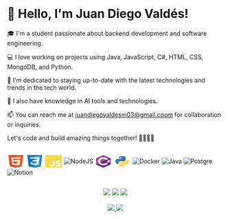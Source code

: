 

<div style="display: inline_block"><br>
  <h1>👋 Hello, I'm Juan Diego Valdés!</h1>
</div>
  
  🎓 I'm a student passionate about backend development and software engineering.
  
  💻 I love working on projects using Java, JavaScript, C#, HTML, CSS, MongoDB, and Python.
  
  🚀 I'm dedicated to staying up-to-date with the latest technologies and trends in the tech world.
  
  🧠 I also have knowledge in AI tools and technologies.
  
  📫 You can reach me at juandiegovaldesm03@gmail.coom for collaboration or inquiries.
  
  Let's code and build amazing things together! 👨‍💻👩‍💻

<div style="display: inline_block"><br>
  <img align="center" alt="HTML" height="30" width="40" src="https://raw.githubusercontent.com/devicons/devicon/master/icons/html5/html5-original.svg">
  <img align="center" alt="CSS" height="30" width="40" src="https://raw.githubusercontent.com/devicons/devicon/master/icons/css3/css3-original.svg">
  <img align="center" alt="Js" height="30" width="40" src="https://raw.githubusercontent.com/devicons/devicon/master/icons/javascript/javascript-plain.svg">
  <img align="center" alt="NodeJS" height="30" width="40" src="https://cdn.jsdelivr.net/gh/devicons/devicon/icons/nodejs/nodejs-original.svg" />          
  <img align="center" alt="Csharp" height="30" width="40" src="https://raw.githubusercontent.com/devicons/devicon/master/icons/csharp/csharp-original.svg">
  <img align="center" alt="Python" height="30" width="40" src="https://raw.githubusercontent.com/devicons/devicon/master/icons/python/python-original.svg">
  <img align="center" alt="Docker" height="30" width="40" src="https://cdn.jsdelivr.net/gh/devicons/devicon/icons/docker/docker-original-wordmark.svg">
  <img align="center" alt="Java" height="30" width="40" src="https://cdn.jsdelivr.net/gh/devicons/devicon/icons/java/java-original.svg">
  <img align="center" alt="Postgre" height="30" width="40" src="https://cdn.jsdelivr.net/gh/devicons/devicon/icons/postgresql/postgresql-original.svg" />
  <img align="center" alt="Notion" height="30" width="40" src="https://upload.wikimedia.org/wikipedia/commons/4/45/Notion_app_logo.png" />          
</div>
  
  ##
 

<div align="center"> 
  <a href="https://instagram.com/juandi.vm" target="_blank"><img src="https://img.shields.io/badge/-Instagram-%23E4405F?style=for-the-badge&logo=instagram&logoColor=white" target="_blank"></a>
  <a href = "mailto:juandiegovaldesm03@gmail.com"><img src="https://img.shields.io/badge/-Gmail-%23333?style=for-the-badge&logo=gmail&logoColor=white" target="_blank"></a>
  <a href="https://www.linkedin.com/in/juan-diego-valdés-637981278/" target="_blank"><img src="https://img.shields.io/badge/-LinkedIn-%230077B5?style=for-the-badge&logo=linkedin&logoColor=white" target="_blank"></a> 
  
</div>

<br>

<div align="center">
  <a href="https://github.com/xJDvm">
  <img height="180em" src="https://github-readme-stats.vercel.app/api?username=xJDvm&show_icons=true&theme=dark&include_all_commits=true&count_private=true"/>
  <img height="180em" src="https://github-readme-stats.vercel.app/api/top-langs/?username=xJDvm&layout=compact&langs_count=7&theme=dark"/>
</div>
